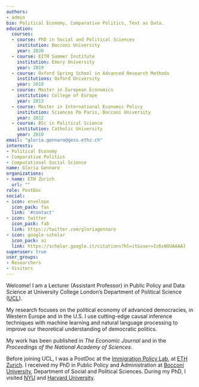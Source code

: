 ```yaml
---
authors:
- admin 
bio: Political Economy, Comparative Politics, Text as Data.
education:
  courses:
  - course: PhD in Social and Political Sciences
    institution: Bocconi University
    year: 2020
  - course: EITM Summer Institute
    institution: Emory University
    year: 2019
  - course: Oxford Spring School in Advanced Research Methods
    institutions: Oxford University
    year: 2018
  - course: Master in European Economics
    institution: College of Europe
    year: 2013
  - course: Master in International Economic Policy
    institution: Sciences Po Paris, Bocconi University
    year: 2012
  - course: BSc in Political Science
    institution: Catholic University
    year: 2010
email: "gloria.gennaro@gess.ethz.ch"
interests:
- Political Economy
- Comparative Politics
- Computational Social Science
name: Gloria Gennaro
organizations:
- name: ETH Zurich
  url: ""
role: PostDoc
social:
- icon: envelope
  icon_pack: fas
  link: '#contact'
- icon: twitter
  icon_pack: fab
  link: https://twitter.com/gloriagennaro
- icon: google-scholar
  icon_pack: ai
  link: https://scholar.google.it/citations?hl=it&user=Ic6xNOUAAAAJ
superuser: true
user_groups:
- Researchers
- Visitors
---
```

Welcome! I am a Lecturer (Assistant Professor) in Public Policy and Data Science at University College London’s Department of Political Science ([UCL](https://www.ucl.ac.uk/political-science/political-science-0)).

My research focuses on the political economy of advanced democracies, in Western Europe and in the U.S. I use cutting-edge causal inference techniques with machine learning and natural language processing to improve our theoretical understanding of democratic politics. 

My work has been published in *The Economic Journal* and in the *Proceedings of the National Academy of Sciences*.

Before joining UCL, I was a PostDoc at the [Immigration Policy Lab](https://immigrationlab.org), at [ETH Zurich](https://pp.ethz.ch). I received my PhD in Public Policy and Administration at [Bocconi University](https://www.unibocconi.eu/wps/wcm/connect/Bocconi/SitoPubblico_EN/Navigation+Tree/Home/programs/phd/PhD+in+Public+Policy+and+Administration/), Department of Social and Political Sciences. During my PhD, I visited [NYU](https://as.nyu.edu/content/nyu-as/as/departments/sociology.html) and [Harvard University](https://economics.harvard.edu). 
